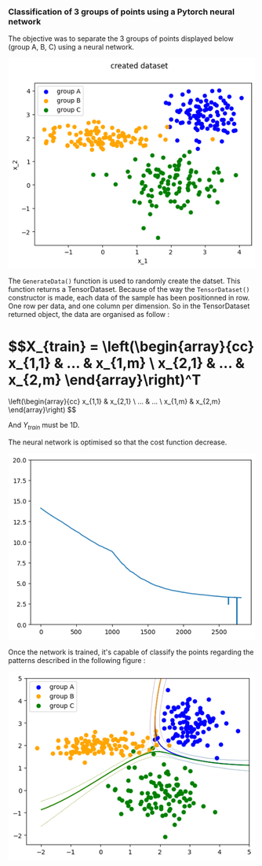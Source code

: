 ### Classification of 3 groups of points using a Pytorch neural network

The objective was to separate the 3 groups of points displayed below (group A, B, C) using a neural network.

![dataset](./figures/dataset.png "dataset : 3 groups of points to classify")

The `GenerateData()` function is used to randomly create the datset. This function returns a TensorDataset.
Because of the way the `TensorDataset()` constructor is made, each data of the sample has been positionned in row. One row per data, and one column per dimension.
So in the TensorDataset returned object, the data are organised as follow : 

$$X_{train} = 
\left(\begin{array}{cc} 
x_{1,1} & ... & x_{1,m} \\
x_{2,1} & ... & x_{2,m}
\end{array}\right)^T
= 
\left(\begin{array}{cc} 
x_{1,1} & x_{2,1} \\
... & ... \\
x_{1,m} & x_{2,m}
\end{array}\right)
$$ 

And ${Y_{train}}$ must be 1D.

The neural network is optimised so that the cost function decrease.

![cost function over iterations](./figures/cost_fun.png "cost function over iterations")

Once the network is trained, it's capable of classify the points regarding the patterns described in the following figure : 

![neural network contours](./figures/points_classification.png "neural network contours")